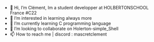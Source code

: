 - 👋 Hi, I’m  Clément, Im a student developper at HOLBERTONSCHOOL France #C22
- 👀 I’m interested in learning always more
- 🌱 I’m currently learning C programming language
- 💞️ I’m looking to collaborate on Holerton-simple_Shell
- 📫 How to reach me | discord : mascretclement


